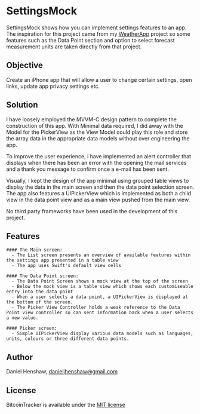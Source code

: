 # SettingsMock

SettingsMock shows how you can implement settings features to an app. The inspiration for this project came from my [WeatherApp](https://github.com/danhenshaw/WeatherApp_V2) project so some features such as the Data Point section and option to select forecast measurement units are taken directly from that project.


## Objective

Create an iPhone app that will allow a user to change certain settings, open links, update app privacy settings etc.


## Solution

I have loosely employed the MVVM-C design pattern to complete the construction of this app. With Minimal data required, I did away with the Model for the PickerView as the View Model could play this role and store the array data in the appropriate data models without over engineering the app.

To improve the user experience, i have implemented an alert controller that displays when there has been an error with the opening the mail services and a thank you message to confirm once a e-mail has been sent. 

Visually, I kept the design of the app minimal using grouped table views to display the data in the main screen and then the data point selection screen. The app also features a UIPickerView which is implemented as both a child view in the data point view and as a main view pushed from the main view.

No third party frameworks have been used in the development of this project. 


## Features

    #### The Main screen:
      - The List screen presents an overview of available features within the settings app presented in a table view
      - The app uses Swift's default view cells

    #### The Data Point screen:
      - The Data Point Screen shows a mock view at the top of the screen
      - Below the mock view is a table view which shows each customiseable entry into the data point
      - When a user selects a data point, a UIPickerView is displayed at the bottom of the screen.
      - The Picker View Controller holds a weak reference to the Data Point view controller so can sent information back when a user selects a new value.
      
    #### Picker screen:
      - Simple UIPickerView display various data models such as languages, units, colours or three different data points.


## Author

Daniel Henshaw, danieljhenshaw@gmail.com


## License

BitcoinTracker is available under the [MIT license](https://opensource.org/licenses/MIT)
